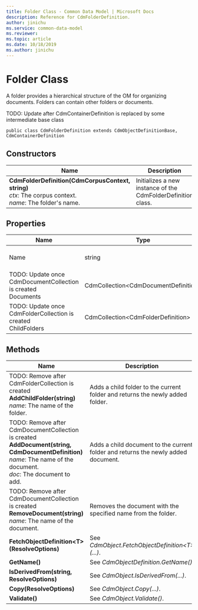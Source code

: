 ```yaml
---
title: Folder Class - Common Data Model | Microsoft Docs
description: Reference for CdmFolderDefinition.
author: jinichu
ms.service: common-data-model
ms.reviewer: 
ms.topic: article
ms.date: 10/18/2019
ms.author: jinichu
---
```


# Folder Class

A folder provides a hierarchical structure of the OM for organizing documents. Folders can contain other folders or documents.

TODO: Update after CdmContainerDefinition is replaced by some intermediate base class
```
public class CdmFolderDefinition extends CdmObjectDefinitionBase, CdmContainerDefinition
```

## Constructors
|Name|Description|
|---|---|
|**CdmFolderDefinition(CdmCorpusContext, string)**<br/>*ctx*: The corpus context.<br/>*name*: The folder's name.|Initializes a new instance of the CdmFolderDefinition class.|

## Properties
|Name|Type|Description|
|---|---|---|
|Name|string|The name of the folder.|
|TODO: Update once CdmDocumentCollection is created<br/>Documents|CdmCollection\<CdmDocumentDefinition>|The child documents of the folder.|
|TODO: Update once CdmFolderCollection is created<br/>ChildFolders|CdmCollection\<CdmFolderDefinition>|The direct children of the folder.|

## Methods
|Name|Description|Return Type|
|---|---|---|
|TODO: Remove after CdmFolderCollection is created<br/>**AddChildFolder(string)**<br/>*name*: The name of the folder.|Adds a child folder to the current folder and returns the newly added folder.|CdmFolderDefinition|
|TODO: Remove after CdmDocumentCollection is created<br/>**AddDocument(string, CdmDocumentDefinition)**<br />*name*: The name of the document.<br/>*doc*: The document to add.|Adds a child document to the current folder and returns the newly added document.|CdmDocumentDefinition|
|TODO: Remove after CdmDocumentCollection is created<br/>**RemoveDocument(string)**<br/>*name*: The name of the document.|Removes the document with the specified name from the folder.|void|
|**FetchObjectDefinition\<T>(ResolveOptions)**|See *CdmObject.FetchObjectDefinition\<T>(...)*.|T|
|**GetName()**|See *CdmObjectDefinition.GetName()*.|string|
|**IsDerivedFrom(string, ResolveOptions)**|See *CdmObject.IsDerivedFrom(...)*.|bool|
|**Copy(ResolveOptions)**|See *CdmObject.Copy(...)*.|CdmObject|
|**Validate()**|See *CdmObject.Validate()*.|bool|

